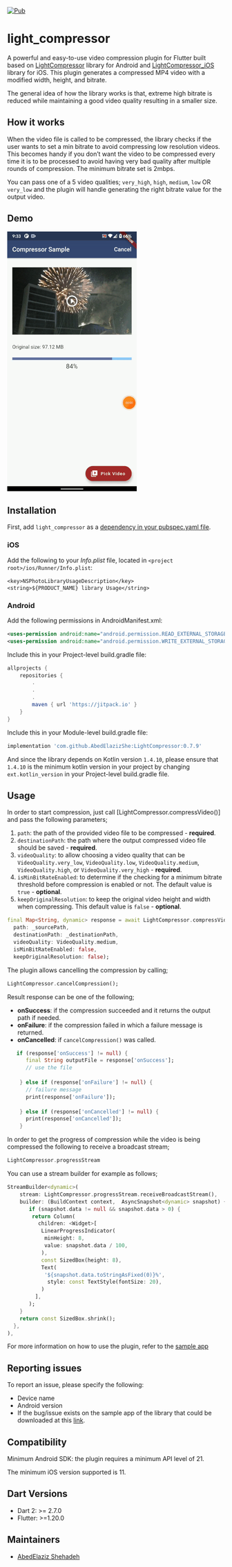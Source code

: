<p align="left">
<a href="https://pub.dev/packages/light_compressor"><img src="https://img.shields.io/pub/v/light_compressor.svg" alt="Pub"></a>
</p>


# light_compressor
A powerful and easy-to-use video compression plugin for Flutter built based on [LightCompressor](https://github.com/AbedElazizShe/LightCompressor/tree/master/lightcompressor) library for Android and [LightCompressor_iOS](https://github.com/AbedElazizShe/LightCompressor_iOS) library for iOS. This plugin generates a compressed MP4 video with a modified width, height, and bitrate.

The general idea of how the library works is that, extreme high bitrate is reduced while maintaining a good video quality resulting in a smaller size.

## How it works
When the video file is called to be compressed, the library checks if the user wants to set a min bitrate to avoid compressing low resolution videos. This becomes handy if you don’t want the video to be compressed every time it is to be processed to avoid having very bad quality after multiple rounds of compression. The minimum bitrate set is 2mbps.

You can pass one of a 5 video qualities; `very_high`, `high`, `medium`, `low` OR `very_low` and the plugin will handle generating the right bitrate value for the output video.

## Demo

![Android-demo](https://github.com/AbedElazizShe/light_compressor/blob/master/pictures/android.gif)

## Installation

First, add `light_compressor` as a [dependency in your pubspec.yaml file](https://flutter.io/platform-plugins/).

### iOS

Add the following to your _Info.plist_ file, located in `<project root>/ios/Runner/Info.plist`:

```
<key>NSPhotoLibraryUsageDescription</key>
<string>${PRODUCT_NAME} library Usage</string>
```

### Android

Add the following permissions in AndroidManifest.xml:

```xml
<uses-permission android:name="android.permission.READ_EXTERNAL_STORAGE"/>
<uses-permission android:name="android.permission.WRITE_EXTERNAL_STORAGE"/>
```

Include this in your Project-level build.gradle file:
```groovy
allprojects {
    repositories {
        .
        .
        .
        maven { url 'https://jitpack.io' }
    }
}
```

Include this in your Module-level build.gradle file:

```groovy
implementation 'com.github.AbedElazizShe:LightCompressor:0.7.9'
```

And since the library depends on Kotlin version `1.4.10`, please ensure that `1.4.10` is the minimum kotlin version in your project by changing `ext.kotlin_version` in your Project-level build.gradle file.

## Usage

In order to start compression, just call [LightCompressor.compressVideo()] and pass the following parameters;
1) `path`: the path of the provided video file to be compressed - **required**.
2) `destinationPath`: the path where the output compressed video file should be saved - **required**.
3) `videoQuality`: to allow choosing a video quality that can be `VideoQuality.very_low`, `VideoQuality.low`, `VideoQuality.medium`, `VideoQuality.high`, or `VideoQuality.very_high` - **required**.
4) `isMinBitRateEnabled`: to determine if the checking for a minimum bitrate threshold before compression is enabled or not. The default value is `true` - **optional**.
5) `keepOriginalResolution`: to keep the original video height and width when compressing. This default value is `false` - **optional**.

```dart
final Map<String, dynamic> response = await LightCompressor.compressVideo(
  path: _sourcePath,
  destinationPath: _destinationPath,
  videoQuality: VideoQuality.medium,
  isMinBitRateEnabled: false,
  keepOriginalResolution: false);
```

The plugin allows cancelling the compression by calling;

```dart
LightCompressor.cancelCompression();
```

Result response can be one of the following;
- **onSuccess**: if the compression succeeded and it returns the output path if needed.
- **onFailure**: if the compression failed in which a failure message is returned.
- **onCancelled**: if `cancelCompression()` was called.

```dart
   if (response['onSuccess'] != null) {
      final String outputFile = response['onSuccess'];
      // use the file

    } else if (response['onFailure'] != null) {
      // failure message
      print(response['onFailure']);

    } else if (response['onCancelled'] != null) {
      print(response['onCancelled']);
    }
```

In order to get the progress of compression while the video is being compressed the following to receive a broadcast stream;

```dart
LightCompressor.progressStream
```

You can use a stream builder for example as follows;

```dart
StreamBuilder<dynamic>(
    stream: LightCompressor.progressStream.receiveBroadcastStream(),
    builder: (BuildContext context,  AsyncSnapshot<dynamic> snapshot) {
       if (snapshot.data != null && snapshot.data > 0) {
        return Column(
          children: <Widget>[
           LinearProgressIndicator(
            minHeight: 8,
            value: snapshot.data / 100,
           ),
           const SizedBox(height: 8),
           Text(
            '${snapshot.data.toStringAsFixed(0)}%',
             style: const TextStyle(fontSize: 20),
           )
         ],
       );
    }
    return const SizedBox.shrink();
  },
),
```

For more information on how to use the plugin, refer to the [sample app](https://github.com/AbedElazizShe/light_compressor/blob/master/example/lib/main.dart)

## Reporting issues
To report an issue, please specify the following:
- Device name
- Android version
- If the bug/issue exists on the sample app of the library that could be downloaded at this [link](https://drive.google.com/file/d/1XcwO_HBdTjK_hd4gam3xdVf5b0Tr1QwV/view?usp=sharing).


## Compatibility
Minimum Android SDK: the plugin requires a minimum API level of 21.

The minimum iOS version supported is 11.

## Dart Versions

- Dart 2: >= 2.7.0
- Flutter: >=1.20.0

## Maintainers

- [AbedElaziz Shehadeh](https://github.com/AbedElazizShe)